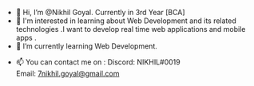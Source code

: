 - 👋 Hi, I’m @Nikhil Goyal. Currently in 3rd Year [BCA]
- 👀 I'm interested in learning about Web Development and its related technologies .I want to develop real time web applications and mobile apps .
- 🌱 I’m currently learning Web Development.
<!--- - 💞️ I’m looking to collaborate on ...--->
- 📫 You can contact me on :
                      Discord: NIKHIL#0019    
                      Email: 7nikhil.goyal@gmail.com 

<!---
Nikhil-GGoyal/Nikhil-GGoyal is a ✨ special ✨ repository because its `README.md` (this file) appears on your GitHub profile.
You can click the Preview link to take a look at your changes.
--->
